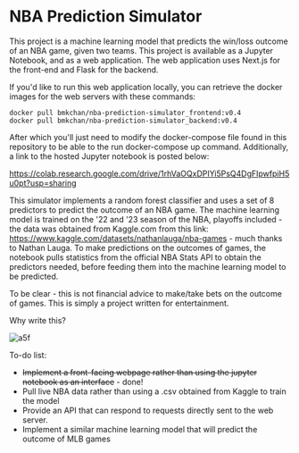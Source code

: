 # NBA Prediction Simulator

This project is a machine learning model that predicts the win/loss outcome of an NBA game, given two teams. This project is available as a Jupyter Notebook, and as a web application. The web application uses Next.js for the front-end and Flask for the backend.


If you'd like to run this web application locally, you can retrieve the docker images for the web servers with these commands:

```
docker pull bmkchan/nba-prediction-simulator_frontend:v0.4
docker pull bmkchan/nba-prediction-simulator_backend:v0.4
```

After which you'll just need to modify the docker-compose file found in this repository to be able to the run docker-compose up command. Additionally, a link to the hosted Jupyter notebook is posted below:

https://colab.research.google.com/drive/1rhVaOQxDPIYi5PsQ4DgFIpwfpiH5u0pt?usp=sharing

This simulator implements a random forest classifier and uses a set of 8 predictors to predict the outcome of an NBA game. The machine learning model is trained on the '22 and '23 season of the NBA, playoffs included - the data was obtained from Kaggle.com from this link: https://www.kaggle.com/datasets/nathanlauga/nba-games - much thanks to Nathan Lauga. To make predictions on the outcomes of games, the notebook pulls statistics from the official NBA Stats API to obtain the predictors needed, before feeding them into the machine learning model to be predicted.

To be clear - this is not financial advice to make/take bets on the outcome of games. This is simply a project written for entertainment.


Why write this?

![a5f](https://github.com/bchan98/nba-prediction-simulator/assets/89050093/010a1ffa-7c43-405a-a48f-6976defb4e3d)


To-do list:
- ~~Implement a front-facing webpage rather than using the jupyter notebook as an interface~~ - done!
- Pull live NBA data rather than using a .csv obtained from Kaggle to train the model
- Provide an API that can respond to requests directly sent to the web server.
- Implement a similar machine learning model that will predict the outcome of MLB games
